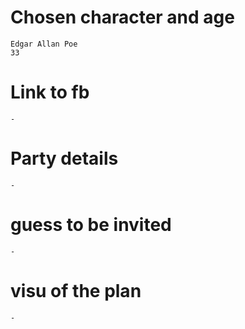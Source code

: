 # Chosen character and age

    Edgar Allan Poe 
    33

# Link to fb

    -

# Party details

    -
# guess to be invited

    -
# visu of the plan

    -